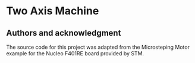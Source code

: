 # Two Axis Machine

## Authors and acknowledgment
The source code for this project was adapted from the Microsteping Motor example for the Nucleo F401RE board provided by STM.

